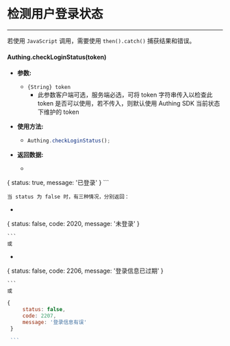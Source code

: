 # 检测用户登录状态

----------

若使用 ```JavaScript``` 调用，需要使用 ```then().catch()``` 捕获结果和错误。

#### Authing.checkLoginStatus(token)

- **参数:**

  - ```{String} token```
    - 此参数客户端可选，服务端必选，可将 token 字符串传入以检查此 token 是否可以使用，若不传入，则默认使用 Authing SDK 当前状态下维护的 token

- **使用方法:**

  - ``` javascript
	Authing.checkLoginStatus();
  	```

- **返回数据:**

  - ``` javascript
{
        status: true,
        message: '已登录'
    }
    ```

    当 status 为 false 时，有三种情况，分别返回：
  - ``` javascript
{
        status: false,
        code: 2020,
        message: '未登录'
    }
 
    ```
    或
    
  - ``` javascript
{
        status: false,
        code: 2206,
        message: '登录信息已过期'
    }
 
    ```
    或

   ``` javascript
{
        status: false,
        code: 2207,
        message: '登录信息有误'
    }
 
    ```